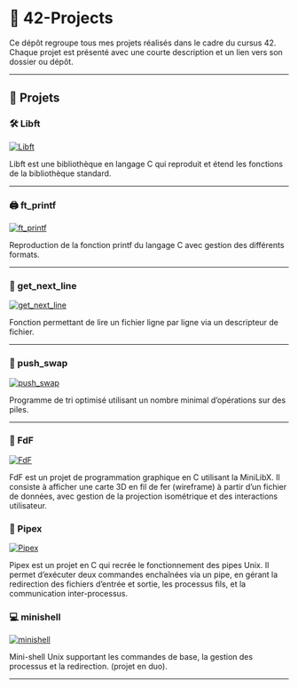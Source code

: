 # 🚀 42-Projects

Ce dépôt regroupe tous mes projets réalisés dans le cadre du cursus 42. Chaque projet est présenté avec une courte description et un lien vers son dossier ou dépôt.

---

## 📂 Projets

### 🛠️ Libft

[![Libft](https://img.shields.io/badge/Libft-Librairie%20C-blue)]((https://github.com/lolqrdc/42libft))

Libft est une bibliothèque en langage C qui reproduit et étend les fonctions de la bibliothèque standard.

---

### 🖨️ ft_printf

[![ft_printf](https://img.shields.io/badge/ft_printf-Recode%20printf-orange)]((https://github.com/lolqrdc/42ft_printf))

Reproduction de la fonction printf du langage C avec gestion des différents formats.

---

### 📁 get_next_line

[![get_next_line](https://img.shields.io/badge/get_next_line-Lecture%20ligne%20par%20ligne-yellow)]((https://github.com/lolqrdc/42get_next_line))

Fonction permettant de lire un fichier ligne par ligne via un descripteur de fichier.

---

### 🧮 push_swap

[![push_swap](https://img.shields.io/badge/push_swap-Algorithme%20de%20tri-lightgrey)]((https://github.com/lolqrdc/42push_swap))

Programme de tri optimisé utilisant un nombre minimal d’opérations sur des piles.

---
### 🌄 FdF

[![FdF](https://img.shields.io/badge/FdF-Fil%20de%20Fer%20(Wireframe)-purple)]((https://github.com/lolqrdc/42FdF))

FdF est un projet de programmation graphique en C utilisant la MiniLibX. Il consiste à afficher une carte 3D en fil de fer (wireframe) à partir d’un fichier de données, avec gestion de la projection isométrique et des interactions utilisateur.

### 🔧 Pipex

[![Pipex](https://img.shields.io/badge/Pipex-Pipeline%20Unix-red)](https://github.com/lolqrdc/42pipex)

Pipex est un projet en C qui recrée le fonctionnement des pipes Unix. Il permet d’exécuter deux commandes enchaînées via un pipe, en gérant la redirection des fichiers d’entrée et sortie, les processus fils, et la communication inter-processus.

### 💻 minishell

[![minishell](https://img.shields.io/badge/minishell-Shell%20Unix-green)](https://github.com/edwin-anne/42_minishell)

Mini-shell Unix supportant les commandes de base, la gestion des processus et la redirection.
(projet en duo).

---
